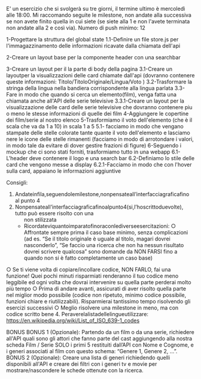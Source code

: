 E' un esercizio che si svolgerà su tre giorni, il termine ultimo è mercoledì alle 18:00.
Mi raccomando seguite le milestone, non andate alla successiva se non avete finito quella in cui siete (se siete alla 1 e non l'avete terminata non andate alla 2 e così via).
Numero di push minimo: 12

1-Progettare la struttura del global state
1.1-Definire un file store.js per l'immagazzinamento delle informazioni ricavate dalla chiamata dell'api

2-Creare un layout base per la componente header con una searchbar

3-Creare un layout per il la parte di body della pagina
3.1-Creare un layoutper la visualizzazioni delle card chiamate dall'api (dovranno contenere queste informazioni: Titolo/TitoloOriginale/Lingua/Voto )
3.2-Trasformare la stringa della lingua nella bandiera corrispondente alla lingua parlata
3.3-Fare in modo che quando si cerca un elemento(film), venga fatta una chiamata anche all'API delle serie televisive
3.3.1-Creare un layout per la visualizzazione delle card delle serie televisive che dovranno contenere piu o meno le stesse informazioni di quelle dei film
4-Aggiungere le copertine dei film/serie al nostro elenco
5-Trasformiamo il voto dell'elemento (che è il scala che va da 1 a 10) in scala 1 a 5
5.1- facciamo in modo che vengano stampate delle stelle colorate tante quante il voto dell'elemento e lasciamo nere le icone delle stelle rimanenti (facciamo in modo di arrotondare i valori, in modo tale da evitare di dover gestire frazioni di figure)
6-Seguendo i mockup che ci sono stati forniti, trasformiamo tutto in una webapp
6.1-L'header deve contenere il logo e una search bar
6.2-Definiamo lo stile delle card che vengono messe a display
6.2.1-Facciamo in modo che con l'hover sulla card, appaiano le informazioni aggiuntive

Consigli:

1. Andateinfila,seguendolemilestone,nonpensateall’interfacciagraficafino al punto 4
2. Nonpensateall’interfacciagraficafinoalpunto4(si,l’hoscrittoduevolte), tutto può essere risolto con una <ul> non stilizzata
3. Ricordateviquantoimparatofinoraconlediverseesercitazioni:
   ○ Affrontate sempre prima il caso base minimo, senza complicazioni (ad es. “Se il titolo originale è uguale al titolo, magari dovrei nasconderlo”,
   “Se faccio una ricerca che non ha nessun risultato dovrei scrivere qualcosa” sono domande da NON FARSI fino a quando non si è fatto completamente un caso base)

○ Se ti viene volta di copiare/incollare codice, NON FARLO, fai una funzione! Quei pochi minuti risparmiati renderanno il tuo codice meno leggibile ed ogni volta che dovrai intervenire su quella parte perderai molto più tempo
○ Prima di andare avanti, assicurati di aver risolto quella parte nel miglior modo possibile (codice non ripetuto, minimo codice possibile, funzioni chiare e riutilizzabili). Risparmierai tantissimo tempo risolvendo gli esercizi successivi
○ Meglio risolvere una milestone in meno, ma con codice scritto bene 4. Peraverelalistadellelingueutilizzare:
https://en.wikipedia.org/wiki/List_of_ISO_639-1_codes

BONUS
BONUS 1 (Opzionale):
Partendo da un film o da una serie, richiedere all'API quali sono gli attori che fanno parte del cast aggiungendo alla nostra scheda Film / Serie SOLO i primi 5 restituiti dall’API con Nome e Cognome, e i generi associati al film con questo schema: “Genere 1, Genere 2, ...”.
BONUS 2 (Opzionale):
Creare una lista di generi richiedendo quelli disponibili all'API e creare dei filtri con i generi tv e movie per mostrare/nascondere le schede ottenute con la ricerca.
